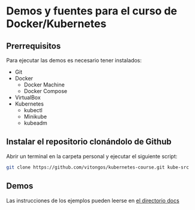 # Demos y fuentes para el curso de Docker/Kubernetes

## Prerrequisitos

Para ejecutar las demos es necesario tener instalados:

- Git
- Docker
  - Docker Machine
  - Docker Compose
- VirtualBox
- Kubernetes
  - kubectl
  - Minikube
  - kubeadm

## Instalar el repositorio clonándolo de Github

Abrir un terminal en la carpeta personal y ejecutar el siguiente script:

```bash
git clone https://github.com/vitongos/kubernetes-course.git kube-src
```

## Demos

Las instrucciones de los ejemplos pueden leerse en [el directorio docs](https://github.com/vitongos/kubernetes-course/blob/master/docs)